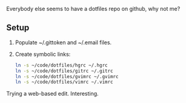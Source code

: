 Everybody else seems to have a dotfiles repo on github, why not me?

Setup
-----
1. Populate ~/.gittoken and ~/.email files.
2. Create symbolic links:

	```bash
	ln -s ~/code/dotfiles/hgrc ~/.hgrc
	ln -s ~/code/dotfiles/gitrc ~/.gitrc
	ln -s ~/code/dotfiles/gvimrc ~/.gvimrc
	ln -s ~/code/dotfiles/vimrc ~/.vimrc
	```

Trying a web-based edit.  Interesting.